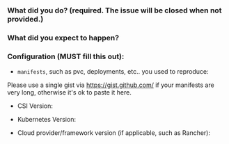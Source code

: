 ### What did you do? (required. The issue will be **closed** when not provided.)


### What did you expect to happen?


### Configuration (**MUST** fill this out):

* `manifests`, such as pvc, deployments, etc.. you used to reproduce:

Please use a single gist via https://gist.github.com/ if your manifests are
very long, otherwise it's ok to paste it here.

* CSI Version:

* Kubernetes Version:

* Cloud provider/framework version (if applicable, such as Rancher):

